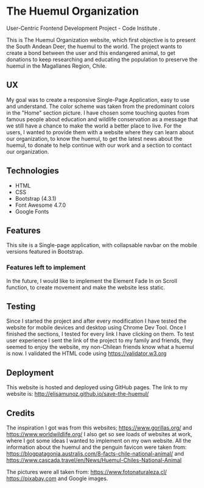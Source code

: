 # The Huemul Organization

User-Centric Frontend Development Project - Code Institute .

This is The Huemul Organization website, which first objective is to present the South Andean Deer, the huemul to the world. The project wants to create a bond between the user and this endangered animal, to get donations to keep researching and educating the population to preserve the huemul in the Magallanes Region, Chile.

## UX

My goal was to create a responsive Single-Page Application, easy to use and understand. The color scheme was taken from the predominant colors in the "Home" section picture. I have chosen some touching quotes from famous people about education and wildlife conservation as a message that we still have a chance to make the world a better place to live.
For the users, I wanted to provide them with a website where they can learn about our organization, to know the huemul, to get the latest news about the huemul, to donate to help continue with our work and a section to contact our organization.

## Technologies

- HTML
- CSS
- Bootstrap (4.3.1)
- Font Awesome 4.7.0
- Google Fonts


## Features
This site is a Single-page application, with collapsable navbar on the mobile versions featured in Bootstrap. 


### Features left to implement
In the future, I would like to implement the Element Fade In on Scroll function, to create movement and make the website less static.

## Testing
Since I started the project and after every modification I have tested the website for mobile devices and desktop using Chrome Dev Tool. 
Once I finished the sections, I tested for every link I have clicking on them.
To test user experience I sent the link of the project to my family and friends, they seemed to enjoy the website, my non-Chilean friends know what a huemul is now.
I validated the HTML code using https://validator.w3.org



## Deployment
This website is hosted and deployed using GitHub pages. The link to my website is: http://elisamunoz.github.io/save-the-huemul/

## Credits
The inspiration I got was from this websites; 
https://www.gorillas.org/ and 
https://www.worldwildlife.org/
I also get so see loads of websites at work, where I got some ideas I wanted to implement on my own website.
All the information about the huemul and the penguin favicon were taken
from: https://blogpatagonia.australis.com/8-facts-chile-national-animal/ and
https://www.cascada.travel/en/News/Huemul-Chiles-National-Animal

The pictures were all taken from: 
https://www.fotonaturaleza.cl/
https://pixabay.com and Google images.
